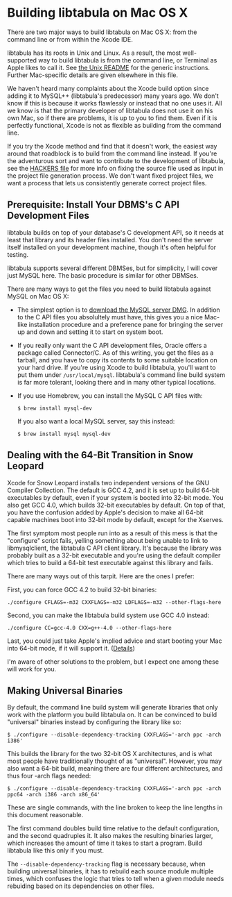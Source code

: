 Building libtabula on Mac OS X
====

There are two major ways to build libtabula on Mac OS X: from the
command line or from within the Xcode IDE.

libtabula has its roots in Unix and Linux. As a result, the
most well-supported way to build libtabula is from the command
line, or Terminal as Apple likes to call it. See [the Unix
README](README-Unix.md) for the generic instructions.  Further
Mac-specific details are given elsewhere in this file.

We haven't heard many complaints about the Xcode build option since
adding it to MySQL++ (libtabula's predecessor) many years ago. We
don't know if this is because it works flawlessly or instead that no
one uses it. All we know is that the primary developer of libtabula
does not use it on his own Mac, so if there are problems, it is up
to you to find them. Even if it is perfectly functional, Xcode is
not as flexible as building from the command line.

If you try the Xcode method and find that it doesn't work, the
easiest way around that roadblock is to build from the command line
instead.  If you're the adventurous sort and want to contribute to
the development of libtabula, see the [HACKERS file](HACKERS.md)
for more info on fixing the source file used as input in the project
file generation process.  We don't want fixed project files, we want
a process that lets us consistently generate correct project files.


Prerequisite: Install Your DBMS's C API Development Files
----

libtabula builds on top of your database's C development API, so it
needs at least that library and its header files installed.  You don't
need the server itself installed on your development machine, though
it's often helpful for testing.

libtabula supports several different DBMSes, but for simplicity, I will
cover just MySQL here. The basic procedure is similar for other DBMSes.

There are many ways to get the files you need to build libtabula against
MySQL on Mac OS X:

-   The simplest option is to [download the MySQL server DMG][1]. In
    addition to the C API files you absolultely must have, this gives
    you a nice Mac-like installation procedure and a preference pane
    for bringing the server up and down and setting it to start on
    system boot.

-   If you really only want the C API development files, Oracle offers
    a package called Connector/C.  As of this writing, you get the
    files as a tarball, and you have to copy its contents to some
    suitable location on your hard drive.  If you're using Xcode to
    build libtabula, you'll want to put them under `/usr/local/mysql`.
    libtabula's command line build system is far more tolerant,
    looking there and in many other typical locations.

-   If you use Homebrew, you can install the MySQL C API files with:

        $ brew install mysql-dev

    If you also want a local MySQL server, say this instead:

        $ brew install mysql mysql-dev


Dealing with the 64-Bit Transition in Snow Leopard
----

Xcode for Snow Leopard installs two independent versions of the GNU
Compiler Collection.  The default is GCC 4.2, and it is set up to
build 64-bit executables by default, even if your system is booted
into 32-bit mode.  You also get GCC 4.0, which builds 32-bit
executables by default.  On top of that, you have the confusion
added by Apple's decision to make all 64-bit capable machines boot
into 32-bit mode by default, except for the Xserves.

The first symptom most people run into as a result of this mess is
that the "configure" script fails, yelling something about being
unable to link to libmysqlclient, the libtabula C API client library.
It's because the library was probably built as a 32-bit executable
and you're using the default compiler which tries to build a 64-bit
test executable against this library and fails.

There are many ways out of this tarpit.  Here are the ones I prefer:

First, you can force GCC 4.2 to build 32-bit binaries:

    ./configure CFLAGS=-m32 CXXFLAGS=-m32 LDFLAGS=-m32 --other-flags-here

Second, you can make the libtabula build system use GCC 4.0 instead:

    ./configure CC=gcc-4.0 CXX=g++-4.0 --other-flags-here

Last, you could just take Apple's implied advice and start
booting your Mac into 64-bit mode, if it will support it.
([Details](http://macperformanceguide.com/SnowLeopard-64bit.html))

I'm aware of other solutions to the problem, but I expect one among
these will work for you.


Making Universal Binaries
----

By default, the command line build system will generate libraries
that only work with the platform you build libtabula on.  It can be
convinced to build "universal" binaries instead by configuring
the library like so:

    $ ./configure --disable-dependency-tracking CXXFLAGS='-arch ppc -arch i386'

This builds the library for the two 32-bit OS X architectures, and
is what most people have traditionally thought of as "universal".
However, you may also want a 64-bit build, meaning there are four
different architectures, and thus four -arch flags needed:

    $ ./configure --disable-dependency-tracking CXXFLAGS='-arch ppc -arch ppc64 -arch i386 -arch x86_64'

These are single commands, with the line broken to keep the line
lengths in this document reasonable.

The first command doubles build time relative to the default
configuration, and the second quadruples it.  It also makes the
resulting binaries larger, which increases the amount of time it
takes to start a program.  Build libtabula like this only if you must.

The `--disable-dependency-tracking` flag is necessary because, when
building universal binaries, it has to rebuild each source module
multiple times, which confuses the logic that tries to tell when a
given module needs rebuiding based on its dependencies on other files.


[1]: http://dev.mysql.com/downloads/mysql/

